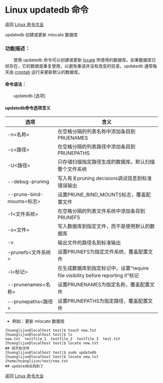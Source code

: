 # Linux updatedb 命令

返回 [Linux 命令大全](https://ahuang007.github.com/Linux-Command)

updatedb 创建或更新 mlocate 数据库
### 功能描述：

　　使用 updatedb 命令可以创建或更新 [locate](https://github.com/ahuang007/Linux-Command/blob/master/locate.md) 所使用的数据库。如果数据库已经存在，它的数据是重复使用，以避免重读并没有改变的目录。updatedb 通常每天由 [crontab](https://github.com/ahuang007/Linux-Command/blob/master/crontab.md) 运行来更新默认的数据库。

#### 命令语法：

　　updatedb [选项]

#### updatedb命令选项含义

| 选项                      | 含义                                                         |
| ------------------------- | ------------------------------------------------------------ |
| -n<名称>                  | 在空格分隔的列表名称中添加条目到PRUENAMES                    |
| -c<路径>                  | 在空格分隔的列表路径中添加条目到PRUNEPATHS                   |
| -U<路径>                  | 只存储扫描指定路径生成的数据库。默认扫描整个文件系统         |
| --debug-pruning           | 写入有关pruning decisions调试信息到标准错误输出              |
| --prune-bind-mounts<标志> | 设置PRUNE_BIND_MOUNTS标志，覆盖配置文件                      |
| -f<文件系统>              | 在空格分隔的列表文件系统中添加条目到PRUNEFS                  |
| -o<文件>                  | 写入数据库到指定文件，而不是使用默认的数据库                 |
| -v                        | 输出文件的路径名到标准输出                                   |
| -prunefs<文件系统>        | 设置PRUNEFS为指定文件系统，覆盖配置文件                      |
| -l<标记>                  | 在生成数据库到指定标记中，设置“require file visibility before reporting it”标记 |
| --prunenames<名称>        | 设置PRUNENAMES为指定名称，覆盖配置文件                       |
| --prunepaths<路径>        | 设置PRUNEPATHS为指定路径，覆盖配置文件                       |

* 例如：更新 mlocate 数据库

```
[huanglijun@localhost test]$ touch new.txt
[huanglijun@localhost test]$ ls
new.txt  testfile_1  testfile_2  testfile_3  test.txt
[huanglijun@localhost test]$ locate new.txt
## 找不到文件
[huanglijun@localhost test]$ sudo updatedb
[huanglijun@localhost test]$ locate new.txt
/home/huanglijun/test/new.txt 
## updatedb后找到了
```

返回 [Linux 命令大全](https://ahuang007.github.com/Linux-Command)